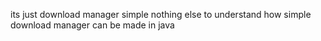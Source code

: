 its just download manager simple nothing else to understand how simple download manager can be made in java
